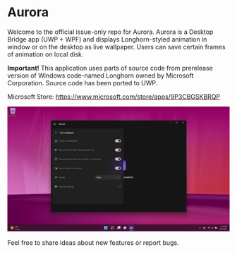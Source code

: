 # Aurora

Welcome to the official issue-only repo for Aurora. Aurora is a Desktop Bridge app (UWP + WPF) and displays Longhorn-styled animation in window or on the desktop as live wallpaper. Users can save certain frames of animation on local disk.

**Important!** This application uses parts of source code from prerelease version of Windows code-named Longhorn owned by Microsoft Corporation. Source code has been ported to UWP.

Microsoft Store: https://www.microsoft.com/store/apps/9P3CBGSKBRQP

![](images/AuroraHero.png)

Feel free to share ideas about new features or report bugs.